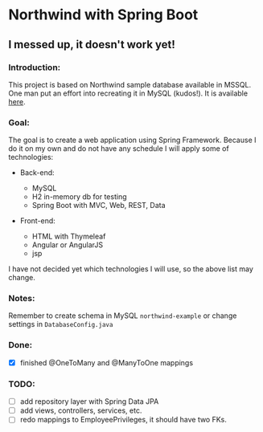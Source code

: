 # Northwind with Spring Boot

## I messed up, it doesn't work yet!

### Introduction:
This project is based on Northwind sample database available in MSSQL. 
One man put an effort into recreating it in MySQL (kudos!). It is available [here](https://github.com/dalers/mywind).

### Goal:
The goal is to create a web application using Spring Framework. 
Because I do it on my own and do not have any schedule I will apply some of technologies:
  - Back-end:
      - MySQL
      - H2 in-memory db for testing
      - Spring Boot with MVC, Web, REST, Data
      
  - Front-end:
      - HTML with Thymeleaf
      - Angular or AngularJS
      - jsp

I have not decided yet which technologies I will use, so the above list may change.

### Notes:
Remember to create schema in MySQL `northwind-example` or change settings in `DatabaseConfig.java`

### Done:
- [x] finished @OneToMany and @ManyToOne mappings

### TODO:
- [ ] add repository layer with Spring Data JPA
- [ ] add views, controllers, services, etc.
- [ ] redo mappings to EmployeePrivileges, it should have two FKs. 
